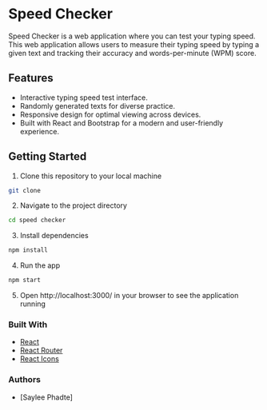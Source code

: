 # Speed Checker

Speed Checker is a web application where you can test your typing speed.
This web application allows users to measure their typing speed by typing a given text and tracking their accuracy and words-per-minute (WPM) score.

## Features
- Interactive typing speed test interface.
- Randomly generated texts for diverse practice.
- Responsive design for optimal viewing across devices.
- Built with React and Bootstrap for a modern and user-friendly experience.
  
## Getting Started
1. Clone this repository to your local machine
```bash
git clone 
```
2. Navigate to the project directory
```bash
cd speed checker
```
3. Install dependencies
```bash
npm install
```
4. Run the app
```bash
npm start
```
5. Open http://localhost:3000/ in your browser to see the application running

### Built With
- [React](https://reactjs.org/)
- [React Router](https://reactrouter.com/)
- [React Icons](https://react-icons.github.io/react-icons/)

### Authors
- [Saylee Phadte]
